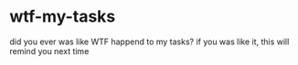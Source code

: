 # wtf-my-tasks
did you ever was like WTF happend to my tasks? if you was like it, this will remind you next time
